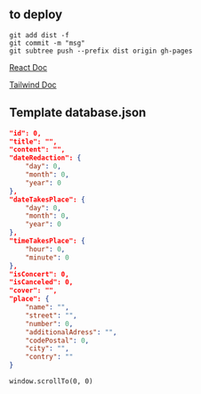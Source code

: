 ## to deploy

```
git add dist -f
git commit -m "msg"
git subtree push --prefix dist origin gh-pages
```

[React Doc](https://react.dev/)

[Tailwind Doc](https://tailwindcss.com/docs/installation/using-vite)

## Template database.json
```json
"id": 0,
"title": "",
"content": "",
"dateRedaction": {
    "day": 0,
    "month": 0,
    "year": 0
},
"dateTakesPlace": {
    "day": 0,
    "month": 0,
    "year": 0
},
"timeTakesPlace": {
    "hour": 0,
    "minute": 0
},
"isConcert": 0,
"isCanceled": 0,
"cover": "",
"place": {
    "name": "",
    "street": "",
    "number": 0,
    "additionalAdress": "",
    "codePostal": 0,
    "city": "",
    "contry": ""
}
```

```
window.scrollTo(0, 0)
```
